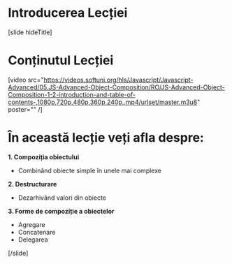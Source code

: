 # Introducerea Lecției

[slide hideTitle]

# Conținutul Lecției

[video src="https://videos.softuni.org/hls/Javascript/Javascript-Advanced/05.JS-Advanced-Object-Composition/RO/JS-Advanced-Object-Composition-1-2-introduction-and-table-of-contents-,1080p,720p,480p,360p,240p,.mp4/urlset/master.m3u8" poster="" /]

# În această lecție veți afla despre:

**1. Compoziția obiectului**

- Combinând obiecte simple în unele mai complexe

**2. Destructurare**

- Dezarhivând valori din obiecte

**3. Forme de compoziție a obiectelor**

- Agregare
- Concatenare
- Delegarea

[/slide]
